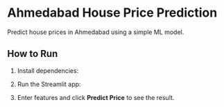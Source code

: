 # Ahmedabad House Price Prediction

Predict house prices in Ahmedabad using a simple ML model.

## How to Run

1. Install dependencies:

2. Run the Streamlit app:

3. Enter features and click **Predict Price** to see the result.
